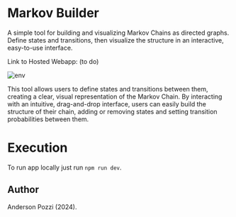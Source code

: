 # Markov Builder

A simple tool for building and visualizing Markov Chains as directed graphs. 
Define states and transitions, then visualize the structure in an interactive, easy-to-use interface.

Link to Hosted Webapp: (to do)

![env](https://github.com/user-attachments/assets/9a2795cc-6b98-43ae-90d5-51890899755a)

This tool allows users to define states and transitions between them, creating a clear, visual representation of the Markov Chain. By interacting with an intuitive, drag-and-drop interface, users can easily build the structure of their chain, adding or removing states and setting transition probabilities between them.


# Execution

To run app locally just run `npm run dev`.

## Author

Anderson Pozzi (2024).

